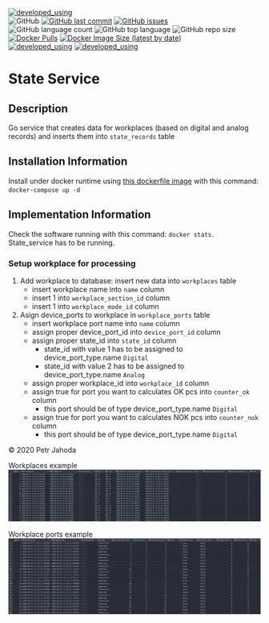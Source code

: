 [![developed_using](https://img.shields.io/badge/developed%20using-Jetbrains%20Goland-lightgrey)](https://www.jetbrains.com/go/)
<br/>
![GitHub](https://img.shields.io/github/license/petrjahoda/state_service)
[![GitHub last commit](https://img.shields.io/github/last-commit/petrjahoda/state_service)](https://github.com/petrjahoda/state_service/commits/master)
[![GitHub issues](https://img.shields.io/github/issues/petrjahoda/state_service)](https://github.com/petrjahoda/state_service/issues)
<br/>
![GitHub language count](https://img.shields.io/github/languages/count/petrjahoda/state_service)
![GitHub top language](https://img.shields.io/github/languages/top/petrjahoda/state_service)
![GitHub repo size](https://img.shields.io/github/repo-size/petrjahoda/state_service)
<br/>
[![Docker Pulls](https://img.shields.io/docker/pulls/petrjahoda/state_service)](https://hub.docker.com/r/petrjahoda/state_service)
[![Docker Image Size (latest by date)](https://img.shields.io/docker/image-size/petrjahoda/state_service?sort=date)](https://hub.docker.com/r/petrjahoda/state_service/tags)
<br/>
[![developed_using](https://img.shields.io/badge/database-PostgreSQL-red)](https://www.postgresql.org) [![developed_using](https://img.shields.io/badge/runtime-Docker-red)](https://www.docker.com)

# State Service

## Description
Go service that creates data for workplaces (based on digital and analog records) and inserts them into ```state_records``` table

## Installation Information
Install under docker runtime using [this dockerfile image](https://github.com/petrjahoda/system/tree/master/latest) with this command: ```docker-compose up -d```

## Implementation Information
Check the software running with this command: ```docker stats```. <br/>
State_service has to be running.

### Setup workplace for processing
1. Add workplace to database: insert new data into ```workplaces``` table
    - insert workplace name into ```name``` column
    - insert 1 into ```workplace_section_id``` column
    - insert 1 into ```workplace_mode_id``` column
2. Asign device_ports to workplace in ```workplace_ports``` table
    - insert workplace port name into ```name``` column
    - assign proper device_port_id into ```device_port_id``` column
    - assign proper state_id into ```state_id``` column
        - state_id with value 1 has to be assigned to device_port_type.name ```Digital```
        - state_id with value 2 has to be assigned to device_port_type.name ```Analog```
    - assign proper workplace_id into ```workplace_id``` column
    - assign true for port you want to calculates OK pcs into ```counter_ok``` column
        - this port should be of type device_port_type.name ```Digital```
    - assign true for port you want to calculates NOK pcs into ```counter_nok``` column
        - this port should be of type device_port_type.name ```Digital```
    
© 2020 Petr Jahoda


Workplaces example
![Workplaces](workplaces.png)

Workplace ports example
![Workplace_ports](workplace_ports.png)